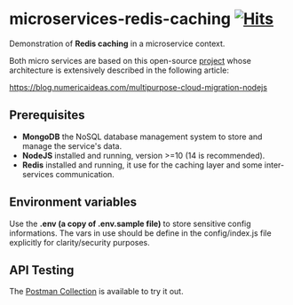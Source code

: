 # microservices-redis-caching [![Hits](https://hits.seeyoufarm.com/api/count/incr/badge.svg?url=https%3A%2F%2Fgithub.com%2Fdassiorleando%2Fmicroservices-redis-caching&count_bg=%2379C83D&title_bg=%23555555&icon=&icon_color=%23E7E7E7&title=hits&edge_flat=false)](https://blog.numericaideas.com/multipurpose-cloud-migration-nodejs)
Demonstration of **Redis caching** in a microservice context.

Both micro services are based on this open-source [project](https://github.com/numerica-ideas/ni-microservice-nodejs) whose architecture is extensively described in the following article:

https://blog.numericaideas.com/multipurpose-cloud-migration-nodejs

## Prerequisites
- **MongoDB** the NoSQL database management system to store and manage the service's data.
- **NodeJS** installed and running, version >=10 (14 is recommended).
- **Redis** installed and running, it use for the caching layer and some inter-services communication.

## Environment variables
Use the **.env (a copy of .env.sample file)** to store sensitive config informations. The vars in use should be define in the config/index.js file explicitly for clarity/security purposes.

## API Testing
The [Postman Collection](./postman.collection.json) is available to try it out.
